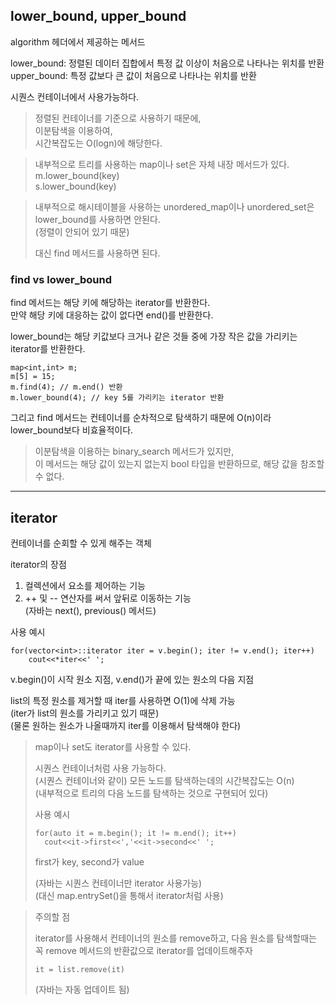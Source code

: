 ## lower_bound, upper_bound

algorithm 헤더에서 제공하는 메서드

lower_bound: 정렬된 데이터 집합에서 특정 값 이상이 처음으로 나타나는 위치를 반환  
upper_bound: 특정 값보다 큰 값이 처음으로 나타나는 위치를 반환

시퀀스 컨테이너에서 사용가능하다.

> 정렬된 컨테이너를 기준으로 사용하기 때문에,  
> 이분탐색을 이용하여,  
> 시간복잡도는 O(logn)에 해당한다.

> 내부적으로 트리를 사용하는 map이나 set은 자체 내장 메서드가 있다.  
> m.lower_bound(key)  
> s.lower_bound(key)

> 내부적으로 해시테이블을 사용하는 unordered_map이나 unordered_set은 lower_bound를 사용하면 안된다.  
> (정렬이 안되어 있기 때문)
>
> 대신 find 메서드를 사용하면 된다.

### find vs lower_bound

find 메서드는 해당 키에 해당하는 iterator를 반환한다.  
만약 해당 키에 대응하는 값이 없다면 end()를 반환한다.

lower_bound는 해당 키값보다 크거나 같은 것들 중에 가장 작은 값을 가리키는 iterator를 반환한다.

```
map<int,int> m;
m[5] = 15;
m.find(4); // m.end() 반환
m.lower_bound(4); // key 5를 가리키는 iterator 반환 
```

그리고 find 메서드는 컨테이너를 순차적으로 탐색하기 때문에 O(n)이라 lower_bound보다 비효율적이다.

> 이분탐색을 이용하는 binary_search 메서드가 있지만,  
> 이 메서드는 해당 값이 있는지 없는지 bool 타입을 반환하므로, 해당 값을 참조할 수 없다.

---

## iterator

컨테이너를 순회할 수 있게 해주는 객체

iterator의 장점
1. 컬렉션에서 요소를 제어하는 기능
2. ++ 및 -- 연산자를 써서 앞뒤로 이동하는 기능  
   (자바는 next(), previous() 메서드)

사용 예시
```
for(vector<int>::iterator iter = v.begin(); iter != v.end(); iter++)
    cout<<*iter<<' ';
```  
v.begin()이 시작 원소 지점, v.end()가 끝에 있는 원소의 다음 지점

list의 특정 원소를 제거할 때 iter를 사용하면 O(1)에 삭제 가능  
(iter가 list의 원소를 가리키고 있기 때문)  
(물론 원하는 원소가 나올때까지 iter를 이용해서 탐색해야 한다)

> map이나 set도 iterator를 사용할 수 있다.
>
> 시퀀스 컨테이너처럼 사용 가능하다.  
> (시퀀스 컨테이너와 같이) 모든 노드를 탐색하는데의 시간복잡도는 O(n)  
> (내부적으로 트리의 다음 노드를 탐색하는 것으로 구현되어 있다)
>
> 사용 예시
> ```
> for(auto it = m.begin(); it != m.end(); it++)
>   cout<<it->first<<','<<it->second<<' ';
> ```  
> first가 key, second가 value
>
> (자바는 시퀀스 컨테이너만 iterator 사용가능)  
> (대신 map.entrySet()을 통해서 iterator처럼 사용)

> 주의할 점
>
> iterator를 사용해서 컨테이너의 원소를 remove하고, 다음 원소를 탐색할때는  
> 꼭 remove 메서드의 반환값으로 iterator를 업데이트해주자
>
> ```it = list.remove(it)```
>
> (자바는 자동 업데이트 됨)

